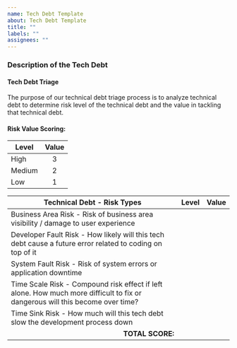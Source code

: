 ```yaml
---
name: Tech Debt Template
about: Tech Debt Template
title: ""
labels: ""
assignees: ""
---
```


### Description of the Tech Debt

#### Tech Debt Triage

The purpose of our technical debt triage process is to analyze technical debt to determine risk level of the technical debt and the value in tackling that technical debt.

#### Risk Value Scoring:

| Level  | Value                 |
| ------ | --------------------- |
| High   | <div align="center">3 |
| Medium | <div align="center">2 |
| Low    | <div align="center">1 |

| Technical Debt - Risk Types                                                                                                   | Level | Value |
| ----------------------------------------------------------------------------------------------------------------------------- | ----- | ----- |
| Business Area Risk - Risk of business area visibility / damage to user experience                                             |       |       |
| Developer Fault Risk - How likely will this tech debt cause a future error related to coding on top of it                     |       |       |
| System Fault Risk - Risk of system errors or application downtime                                                             |       |       |
| Time Scale Risk - Compound risk effect if left alone. How much more difficult to fix or dangerous will this become over time? |       |       |
| Time Sink Risk - How much will this tech debt slow the development process down                                               |       |       |
| <div align="right">**TOTAL SCORE:**                                                                                           |       |       |
